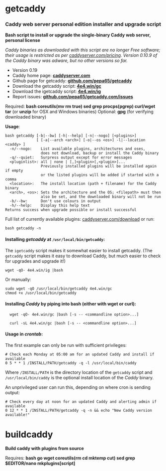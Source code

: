 # getcaddy

### Caddy web server personal edition installer and upgrade script

**Bash script to install or upgrade the single-binary Caddy web server, personal license**

*Caddy binaries as downloaded with this script are no longer Free software; their
usage is restricted as per
[caddyserver.com/pricing](https://caddyserver.com/pricing).
Version 0.10.9 of the Caddy binary was adware, but no other versions so far.*

* Version 0.19
* Caddy home page: **[caddyserver.com](https://caddyserver.com)**
* Github page for getcaddy: **[github.com/pepa65/getcaddy](https://github.com/pepa65/getcaddy)**
* Download the getcaddy script: **[4e4.win/gc](https://4e4.win/gc)**
* Download the igetcaddy script: **[4e4.win/ig](https://4e4.win/ig)**
* Report issues: **[github.com/pepa65/getcaddy.com/issues](https://github.com/pepa65/getcaddy.com/issues)**

Required: **bash coreutils(mv rm true) sed grep procps(pgrep) curl/wget tar**
(or **unzip** for OSX and Windows binaries)
Optional: **gpg** (for verifying downloaded binary)

**Usage**:
```
bash getcaddy [-b|--bw] [-h|--help] [-n|--nogo] [<plugins>]
              [ [-a|--arch <arch>] [-o|--os <os>] -l|--location <caddy> ]
  -n/--nogo:    List available plugins, architectures and oses,
                does not download, backup or install the Caddy binary
  -q/--quiet:   Surpress output except for error messages
  <pluginlist>: all | none | [,]<plugin>[,<plugin>]...
                Previously installed plugins will be installed again if empty
                or the listed plugins will be added if started with a comma
  <location>:   The install location (path + filename) for the Caddy binary
  <arch>, <os>: Sets the architecture and the OS; <filepath> must then
                also be set, and the downloaded binary will not be run
  -b/--bw:      Don't use colours in output
  -h/--help:    Display this help text
Returns success when upgrade possible or install successful
```
Full list of currently available plugins: [caddyserver.com/download](https://caddyserver.com/download)
or run:

`bash getcaddy -n`

#### Installing *getcaddy* at `/usr/local/bin/getcaddy`:

The `igetcaddy` script makes it somewhat easier to install getcaddy.
(The `getcaddy` script makes it easy to download Caddy,
but much easier to check for upgrades and upgrade it!)

`wget -qO- 4e4.win/ig |bash`

Or manually:

```
sudo wget -qO /usr/local/bin/getcaddy 4e4.win/gc
chmod +x /usr/local/bin/getcaddy
```

#### Installing *Caddy* by piping into bash (either with wget or curl):

`  wget -qO- 4e4.win/gc |bash [-s -- <commandline option>...]`

`  curl -sL 4e4.win/gc |bash [-s -- <commandline option>...]`

#### Usage in *crontab*:

The first example can only be run with sufficient privileges:
```cron
# Check each Monday at 05:00 am for an updated Caddy and install if available
0 5 * * 1 /INSTALL/PATH/getcaddy -q -l /usr/local/bin/caddy
```
Where `/INSTALL/PATH` is the directory location of the `getcaddy` script and
`/usr/local/bin/caddy` is the optional install location of the *Caddy* binary.

An unprivileged user can run this, depending on where cron is sending output:
```cron
# Check every day at noon for an updated Caddy and alerting admin if available
0 12 * * 1 /INSTALL/PATH/getcaddy -q -n && echo "New Caddy version available!"
```

# buildcaddy

**Build caddy with plugins from source**

Requires: **bash go wget coreutils(rm cd mktemp cut) sed grep $EDITOR/nano 
mkplugins[script]**
